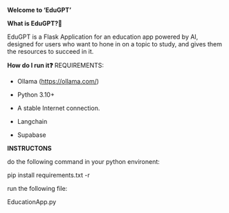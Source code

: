 **Welcome to ‘EduGPT’**

**What is EduGPT?🔗**

EduGPT is a Flask Application for an education app powered by AI, designed for users who want to hone in on a topic to study, and gives them the resources to succeed in it. 

**How do I run it❓**
REQUIREMENTS:

- Ollama (https://ollama.com/)

- Python 3.10+

- A stable Internet connection.

- Langchain

- Supabase

**INSTRUCTONS**

do the following command in your python environent:


pip install requirements.txt -r

run the following file:

EducationApp.py
